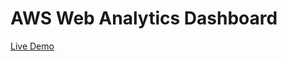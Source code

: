 # AWS Web Analytics Dashboard

[Live Demo](http://aws-web-analytics-dashboard.s3-website-us-east-1.amazonaws.com/)